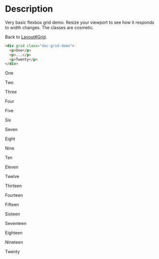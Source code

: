 # Description

Very basic flexbox grid demo. Resize your viewport to see how it responds to
width changes. The classes are cosmetic.

Back to [Layout#Grid](layout/#grid).

```html
<div grid class="doc-grid-demo">
  <p>One</p>
  <p>...</p>
  <p>Twenty</p>
</div>
```

<div doc-demo style="display: block">
  <div grid class="doc-grid-demo">
    <p>One</p>
    <p>Two</p>
    <p>Three</p>
    <p>Four</p>
    <p>Five</p>
    <p>Six</p>
    <p>Seven</p>
    <p>Eight</p>
    <p>Nine</p>
    <p>Ten</p>
    <p>Eleven</p>
    <p>Twelve</p>
    <p>Thirteen</p>
    <p>Fourteen</p>
    <p>Fifteen</p>
    <p>Sixteen</p>
    <p>Seventeen</p>
    <p>Eighteen</p>
    <p>Nineteen</p>
    <p>Twenty</p>
  </div>
</div>
